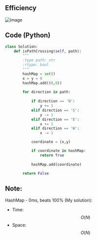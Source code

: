 ## Efficiency
![image](https://github.com/KCP17/Leetcode-solutions/assets/148914885/445362ff-0232-414c-9ce0-3a0d3fb07647)

## Code (Python)
```python []
class Solution:
    def isPathCrossing(self, path):
        """
        :type path: str
        :rtype: bool
        """
        hashMap = set()
        x = y = 0
        hashMap.add((0,0))
        
        for direction in path:
            
            if direction == 'N':
                y += 1
            elif direction == 'S':
                y -= 1
            elif direction == 'E':
                x += 1
            elif direction == 'W':
                x -= 1

            coordinate = (x,y)

            if coordinate in hashMap:
                return True
            
            hashMap.add(coordinate)

        return False
```
## Note:
HashMap - 0ms, beats 100% (My solution):
- Time: $$O(N)$$
- Space: $$O(N)$$

